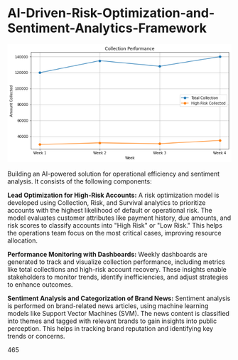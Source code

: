 # AI-Driven-Risk-Optimization-and-Sentiment-Analytics-Framework

![alt text](https://github.com/gaptab/AI-Driven-Risk-Optimization-and-Sentiment-Analytics-Framework/blob/main/collection.png)

Building an AI-powered solution for operational efficiency and sentiment analysis. It consists of the following components:

**Lead Optimization for High-Risk Accounts:**
A risk optimization model is developed using Collection, Risk, and Survival analytics to prioritize accounts with the highest likelihood of default or operational risk. The model evaluates customer attributes like payment history, due amounts, and risk scores to classify accounts into "High Risk" or "Low Risk." This helps the operations team focus on the most critical cases, improving resource allocation.

**Performance Monitoring with Dashboards:** Weekly dashboards are generated to track and visualize collection performance, including metrics like total collections and high-risk account recovery. These insights enable stakeholders to monitor trends, identify inefficiencies, and adjust strategies to enhance outcomes.

**Sentiment Analysis and Categorization of Brand News:** Sentiment analysis is performed on brand-related news articles, using machine learning models like Support Vector Machines (SVM). The news content is classified into themes and tagged with relevant brands to gain insights into public perception. This helps in tracking brand reputation and identifying key trends or concerns.

465
